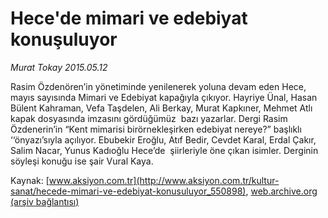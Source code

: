 # Hece'de mimari ve edebiyat konuşuluyor

*Murat Tokay 2015.05.12*

<div class="pNewsDetailMainContent" itemprop="articleBody">
 <p>
  Rasim Özdenören’in yönetiminde yenilenerek yoluna devam eden Hece, mayıs sayısında Mimari ve Edebiyat kapağıyla çıkıyor. Hayriye Ünal, Hasan Bülent Kahraman, Vefa Taşdelen, Ali Berkay, Murat Kapkıner, Mehmet Atlı  kapak dosyasında imzasını gördüğümüz  bazı yazarlar. Dergi Rasim Özdenerin’in “Kent mimarisi birörnekleşirken edebiyat nereye?” başlıklı ‘‘önyazı’sıyla açılıyor. Ebubekir Eroğlu, Atıf Bedir, Cevdet Karal, Erdal Çakır, Salim Nacar, Yunus Kadıoğlu Hece’de  şiirleriyle öne çıkan isimler. Derginin söyleşi konuğu ise şair Vural Kaya.
 </p>
</div>


Kaynak: [www.aksiyon.com.tr](http://www.aksiyon.com.tr/kultur-sanat/hecede-mimari-ve-edebiyat-konusuluyor_550898), [web.archive.org (arşiv bağlantısı)](http://web.archive.org/web/20150813192138/http://www.aksiyon.com.tr/kultur-sanat/hecede-mimari-ve-edebiyat-konusuluyor_550898)
